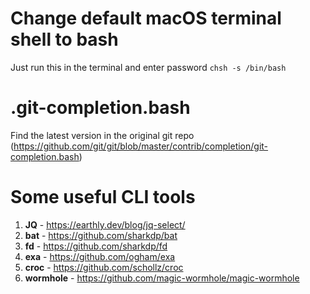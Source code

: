 # Change default macOS terminal shell to bash
Just run this in the terminal and enter password
`chsh -s /bin/bash`


# .git-completion.bash
Find the latest version in the original git repo (https://github.com/git/git/blob/master/contrib/completion/git-completion.bash)

# Some useful CLI tools
1. **JQ** - https://earthly.dev/blog/jq-select/
2. **bat** - https://github.com/sharkdp/bat
3. **fd** - https://github.com/sharkdp/fd
4. **exa** - https://github.com/ogham/exa
5. **croc** - https://github.com/schollz/croc
6. **wormhole** - https://github.com/magic-wormhole/magic-wormhole
